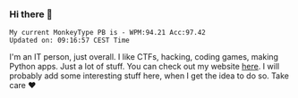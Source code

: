 ### Hi there 👋
<!-- PB START -->
```
My current MonkeyType PB is - WPM:94.21 Acc:97.42
Updated on: 09:16:57 CEST Time
```
<!-- PB END -->
I'm an IT person, just overall. I like CTFs, hacking, coding games, making Python apps. Just a lot of stuff.
You can check out my website [here](https://skill3472.github.io/).
I will probably add some interesting stuff here, when I get the idea to do so. Take care ❤️
